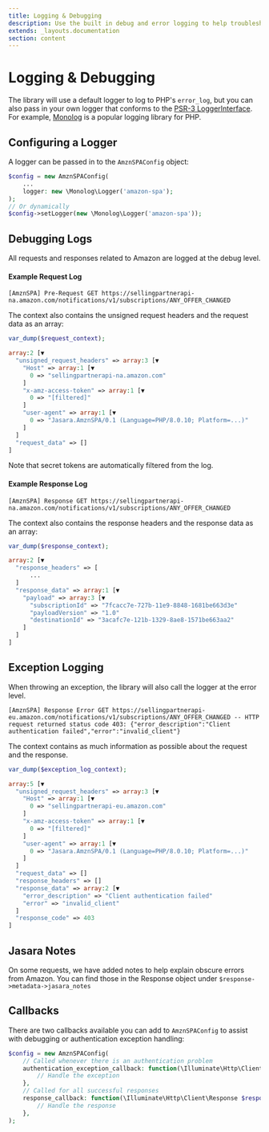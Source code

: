 ```yaml
---
title: Logging & Debugging
description: Use the built in debug and error logging to help troubleshoot your Amazon Selling Partner API calls
extends: _layouts.documentation
section: content
---
```


# Logging & Debugging

The library will use a default logger to log to PHP's `error_log`, but you can also pass in your own logger that conforms to the [PSR-3 LoggerInterface](https://www.php-fig.org/psr/psr-3/). For example, [Monolog](https://github.com/Seldaek/monolog) is a popular logging library for PHP.

## Configuring a Logger

A logger can be passed in to the `AmznSPAConfig` object:

```php
$config = new AmznSPAConfig(
    ...
    logger: new \Monolog\Logger('amazon-spa');
);
// Or dynamically
$config->setLogger(new \Monolog\Logger('amazon-spa'));
```

## Debugging Logs

All requests and responses related to Amazon are logged at the debug level.

#### Example Request Log
```
[AmznSPA] Pre-Request GET https://sellingpartnerapi-na.amazon.com/notifications/v1/subscriptions/ANY_OFFER_CHANGED
```

The context also contains the unsigned request headers and the request data as an array:

```php
var_dump($request_context);

array:2 [▼
  "unsigned_request_headers" => array:3 [▼
    "Host" => array:1 [▼
      0 => "sellingpartnerapi-na.amazon.com"
    ]
    "x-amz-access-token" => array:1 [▼
      0 => "[filtered]"
    ]
    "user-agent" => array:1 [▼
      0 => "Jasara.AmznSPA/0.1 (Language=PHP/8.0.10; Platform=...)"
    ]
  ]
  "request_data" => []
]
```

Note that secret tokens are automatically filtered from the log.

#### Example Response Log
```
[AmznSPA] Response GET https://sellingpartnerapi-na.amazon.com/notifications/v1/subscriptions/ANY_OFFER_CHANGED
```

The context also contains the response headers and the response data as an array:

```php
var_dump($response_context);

array:2 [▼
  "response_headers" => [
      ...
  ]
  "response_data" => array:1 [▼
    "payload" => array:3 [▼
      "subscriptionId" => "7fcacc7e-727b-11e9-8848-1681be663d3e"
      "payloadVersion" => "1.0"
      "destinationId" => "3acafc7e-121b-1329-8ae8-1571be663aa2"
    ]
  ]
]
```

## Exception Logging

When throwing an exception, the library will also call the logger at the error level.

```
[AmznSPA] Response Error GET https://sellingpartnerapi-eu.amazon.com/notifications/v1/subscriptions/ANY_OFFER_CHANGED -- HTTP request returned status code 403: {"error_description":"Client authentication failed","error":"invalid_client"}
```

The context contains as much information as possible about the request and the response.

```php
var_dump($exception_log_context);

array:5 [▼
  "unsigned_request_headers" => array:3 [▼
    "Host" => array:1 [▼
      0 => "sellingpartnerapi-eu.amazon.com"
    ]
    "x-amz-access-token" => array:1 [▼
      0 => "[filtered]"
    ]
    "user-agent" => array:1 [▼
      0 => "Jasara.AmznSPA/0.1 (Language=PHP/8.0.10; Platform=...)"
    ]
  ]
  "request_data" => []
  "response_headers" => []
  "response_data" => array:2 [▼
    "error_description" => "Client authentication failed"
    "error" => "invalid_client"
  ]
  "response_code" => 403
]
```

## Jasara Notes

On some requests, we have added notes to help explain obscure errors from Amazon. You can find those in the Response object under `$response->metadata->jasara_notes`

## Callbacks

There are two callbacks available you can add to `AmznSPAConfig` to assist with debugging or authentication exception handling:

```php
$config = new AmznSPAConfig(
    // Called whenever there is an authentication problem
    authentication_exception_callback: function(\Illuminate\Http\Client\Response $response, string $exception_message) {
        // Handle the exception
    },
    // Called for all successful responses
    response_callback: function(\Illuminate\Http\Client\Response $response) {
        // Handle the response
    },
);
```